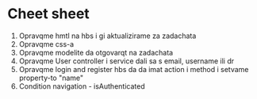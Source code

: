 # Cheet sheet
 
1. Opravqme hmtl na hbs i gi aktualizirame za zadachata
2. Opravqme css-a
3. Opravqme modelite da otgovarqt na zadachata
4. Opravqme User controller i service dali sa s email, username ili dr
5. Opravqme login and register hbs da da imat action i method i setvame property-to "name"
6. Condition navigation - isAuthenticated